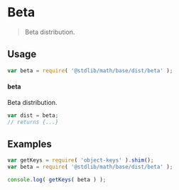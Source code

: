 # Beta

> Beta distribution.

<section class="usage">

## Usage

```javascript
var beta = require( '@stdlib/math/base/dist/beta' );
```

#### beta

Beta distribution.

```javascript
var dist = beta;
// returns {...}
```

</section>

<!-- /.usage -->

<section class="examples">

## Examples

<!-- TODO: better examples -->

```javascript
var getKeys = require( 'object-keys' ).shim();
var beta = require( '@stdlib/math/base/dist/beta' );

console.log( getKeys( beta ) );
```

</section>

<!-- /.examples -->

<section class="links">

</section>

<!-- /.links -->
